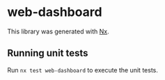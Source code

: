# web-dashboard

This library was generated with [Nx](https://nx.dev).

## Running unit tests

Run `nx test web-dashboard` to execute the unit tests.
